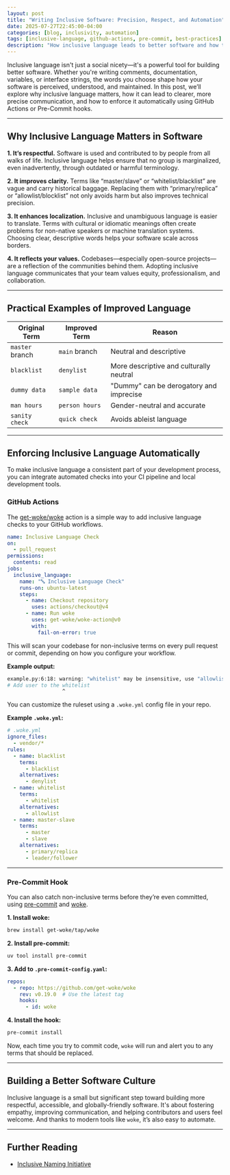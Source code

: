 ```yaml
---
layout: post
title: "Writing Inclusive Software: Precision, Respect, and Automation"
date: 2025-07-27T22:45:00-04:00
categories: [blog, inclusivity, automation]
tags: [inclusive-language, github-actions, pre-commit, best-practices]
description: "How inclusive language leads to better software and how to enforce it using GitHub Actions and Pre-Commit."
---
```


Inclusive language isn't just a social nicety—it's a powerful tool for building better software. Whether you're writing comments, documentation, variables, or interface strings, the words you choose shape how your software is perceived, understood, and maintained. In this post, we’ll explore why inclusive language matters, how it can lead to clearer, more precise communication, and how to enforce it automatically using GitHub Actions or Pre-Commit hooks.

---

## Why Inclusive Language Matters in Software

**1. It’s respectful.**
Software is used and contributed to by people from all walks of life. Inclusive language helps ensure that no group is marginalized, even inadvertently, through outdated or harmful terminology.

**2. It improves clarity.**
Terms like “master/slave” or “whitelist/blacklist” are vague and carry historical baggage. Replacing them with “primary/replica” or “allowlist/blocklist” not only avoids harm but also improves technical precision.

**3. It enhances localization.**
Inclusive and unambiguous language is easier to translate. Terms with cultural or idiomatic meanings often create problems for non-native speakers or machine translation systems. Choosing clear, descriptive words helps your software scale across borders.

**4. It reflects your values.**
Codebases—especially open-source projects—are a reflection of the communities behind them. Adopting inclusive language communicates that your team values equity, professionalism, and collaboration.

---

## Practical Examples of Improved Language

| Original Term   | Improved Term  | Reason                                  |
| --------------- | -------------- | --------------------------------------- |
| `master` branch | `main` branch  | Neutral and descriptive                 |
| `blacklist`     | `denylist`     | More descriptive and culturally neutral |
| `dummy data`    | `sample data`  | "Dummy" can be derogatory and imprecise |
| `man hours`     | `person hours` | Gender-neutral and accurate             |
| `sanity check`  | `quick check`  | Avoids ableist language                 |

---

## Enforcing Inclusive Language Automatically

To make inclusive language a consistent part of your development process, you can integrate automated checks into your CI pipeline and local development tools.

### GitHub Actions

The [get-woke/woke](https://github.com/get-woke/woke) action is a simple way to add inclusive language checks to your GitHub workflows.

```yaml
name: Inclusive Language Check
on:
  - pull_request
permissions:
  contents: read
jobs:
  inclusive_language:
    name: "🔤 Inclusive Language Check"
    runs-on: ubuntu-latest
    steps:
      - name: Checkout repository
        uses: actions/checkout@v4
      - name: Run woke
        uses: get-woke/woke-action@v0
        with:
          fail-on-error: true
```

This will scan your codebase for non-inclusive terms on every pull request or commit, depending on how you configure your workflow.

**Example output:**

```sh
example.py:6:18: warning: "whitelist" may be insensitive, use "allowlist", "safelist" instead (rule: whitelist)
# Add user to the whitelist
                  ^
```

You can customize the ruleset using a `.woke.yml` config file in your repo.

**Example `.woke.yml`:**

```yaml
# .woke.yml
ignore_files:
  - vendor/*
rules:
  - name: blacklist
    terms:
      - blacklist
    alternatives:
      - denylist
  - name: whitelist
    terms:
      - whitelist
    alternatives:
      - allowlist
  - name: master-slave
    terms:
      - master
      - slave
    alternatives:
      - primary/replica
      - leader/follower
```

---

### Pre-Commit Hook

You can also catch non-inclusive terms before they’re even committed, using [pre-commit](https://pre-commit.com) and [woke](https://docs.getwoke.tech).

**1. Install woke:**

```sh
brew install get-woke/tap/woke
```

**2. Install pre-commit:**

```sh
uv tool install pre-commit
```

**3. Add to `.pre-commit-config.yaml`:**

```yaml
repos:
  - repo: https://github.com/get-woke/woke
    rev: v0.19.0  # Use the latest tag
    hooks:
      - id: woke
```

**4. Install the hook:**

```sh
pre-commit install
```

Now, each time you try to commit code, `woke` will run and alert you to any terms that should be replaced.

---

## Building a Better Software Culture

Inclusive language is a small but significant step toward building more respectful, accessible, and globally-friendly software. It's about fostering empathy, improving communication, and helping contributors and users feel welcome. And thanks to modern tools like `woke`, it’s also easy to automate.

---

## Further Reading

- [Inclusive Naming Initiative](https://inclusivenaming.org)
